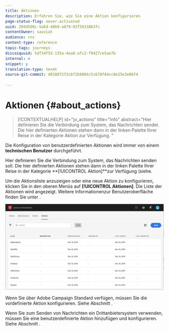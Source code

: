 ```yaml
---
title: Aktionen
description: Erfahren Sie, wie Sie eine Aktion konfigurieren
page-status-flag: never-activated
uuid: 269d590c-5a6d-40b9-a879-02f5033863fc
contentOwner: sauviat
audience: rns
content-type: reference
topic-tags: journeys
discoiquuid: 5df34f55-135a-4ea8-afc2-f9427ce5ae7b
internal: n
snippet: y
translation-type: tm+mt
source-git-commit: d018072f2cbf2b8804c5c678f84cc8e25e3e86f4

---
```



# Aktionen {#about_actions}

>[!CONTEXTUALHELP]
>id=&quot;jo_actions&quot;
>title=&quot;Info&quot;
>abstract=&quot;Hier definieren Sie die Verbindung zum System, das Nachrichten sendet. Die hier definierten Aktionen stehen dann in der linken Palette Ihrer Reise in der Kategorie Aktion zur Verfügung. &quot;

Die Konfiguration von benutzerdefinierten Aktionen wird immer von einem **technischen Benutzer** durchgeführt.

Hier definieren Sie die Verbindung zum System, das Nachrichten senden soll. Die hier definierten Aktionen stehen dann in der linken Palette Ihrer Reise in der Kategorie **[!UICONTROL Aktion]**zur Verfügung (siehe[](../building-journeys/about-action-activities.md).

Um die Aktionsliste anzuzeigen oder eine neue Aktion zu konfigurieren, klicken Sie in den oberen Menüs auf **[!UICONTROL Aktionen]**. Die Liste der Aktionen wird angezeigt. Weitere Informationen[](../about/user-interface.md)zur Benutzeroberfläche finden Sie unter .

![](../assets/custom1.png)

Wenn Sie über Adobe Campaign Standard verfügen, müssen Sie die vordefinierte Aktion konfigurieren. Siehe Abschnitt [](../action/working-with-adobe-campaign.md).

Wenn Sie zum Senden von Nachrichten ein Drittanbietersystem verwenden, müssen Sie eine benutzerdefinierte Aktion hinzufügen und konfigurieren. Siehe Abschnitt [](../action/about-custom-action-configuration.md).

